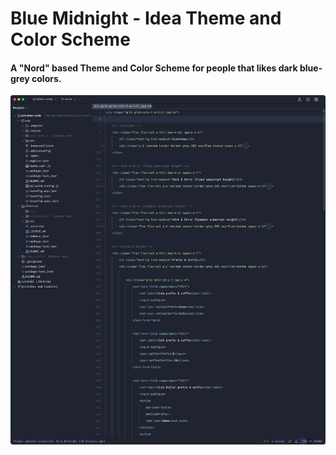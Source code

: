 # Blue Midnight - Idea Theme and Color Scheme

#### A "Nord" based Theme and Color Scheme for people that likes dark blue-grey colors.

![Screenshot of the Blue Midnight Idea Theme and Color Scheme](/images/screenshot.png)
